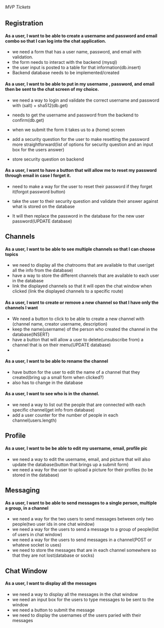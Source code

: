 


###### MVP Tickets 

## Registration

#### As a user, I want to be able to create a username and password and email combo so that I can log into the chat application.


- we need a form that has a user name, password, and email with validation. 
- the form needs to interact with the backend (mysql)
- the user input is posted to a table for that information(db.insert)
- Backend database needs to be implemented/created


#### As a user, I want to be able to put in my username , password, and email then be sent to the chat screen of my choice.

- we need a way to login and validate the correct username and password with (salt) + sha512(db.get)

- needs to get the username and password from the backend to confirm(db.get)

- when we submit the form it takes us to a (home) screen

- add a security question for the user to make resetting the password more straightforward(list of options for security question and an input box for the users answer)
- store security question on backend

#### As a user, I want to have a button that will allow me to reset my password through email in case I forget it.

- need to make a way for the user to reset their password if they forget it(forgot password button)
- take the user to their security question and validate their answer against what is stored on the database

- It will then replace the password in the database for the new user password(UPDATE database)

## Channels 

#### As a user, I want to be able to see multiple channels so that I can choose topics


- we need to display all the chatrooms that are available to that user(get all the info from the database)
- have a way to store the different channels that are available to each user in the database
- link the displayed channels so that it will open the chat window when clicked (link the displayed channels to a specific route)

#### As a user, I want to create or remove a new channel so that I have only the channels I want

- We need a button to click to be able to create a new channel with (channel name, creator username, description)
- keep the name(username) of the person who created the channel in the database(INSERT)
- have a button that will allow a user to delete(unsubscribe from) a channel that is on their menu(UPDATE database)
- 
#### As a user, I want to be able to rename the channel


- have button for the user to edit the name of a channel that they created(bring up a small form when clicked?)
- also has to change in the database


#### As a user, I want to see who is in the channel.


- we need a way to list out the people that are connected with each specific channel(get info from database)
- add a user counter for the number of people in each channel(users.length)



## Profile
#### As a user, I want to be be able to edit my username, email, profile pic


- we need a way to edit the username, email, and picture that will also update the database(button that brings up a submit form)
- we need a way for the user to upload a picture for their profiles (to be stored in the database)


## Messaging
#### As a user, I want to be able to send messages to a single person, multiple a group, in a channel

- we need a way for the two users to send messages between only two people(two user ids in one chat window)
- we need a way for the users to send a message to a group of people(list of users in chat window)
- we need a way for the users to send messages in a channel(POST or whateve socket io uses)
- we need to store the messages that are in each channel somewhere so that they are not lost(database or socks)


## Chat Window
#### As a user, I want to display all the messages


- we need a way to display all the messages in the chat window
- we need an input box for the users to type messages to be sent to the window
- we need a button to submit the message
- we need to display the usernames of the users paried with their messages
